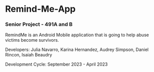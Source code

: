 # Remind-Me-App
### Senior Project - 491A and B 

RemindMe is an Android Mobile application that is going to help abuse victims become survivors.

Developers: Julia Navarro, Karina Hernandez, Audrey Simpson, Daniel Rincon, Isaiah Beaudry

Development Cycle: September 2023 - April 2023
